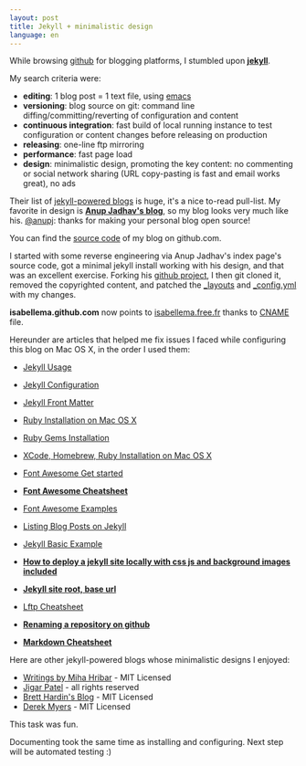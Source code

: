 ```yaml
---
layout: post
title: Jekyll + minimalistic design
language: en
---
```

While browsing [github](https://github.com) for blogging platforms, I stumbled upon **[jekyll](https://github.com/jekyll/jekyll#jekyll)**.

My search criteria were:

* **editing**: 1 blog post = 1 text file, using [emacs](http://www.gnu.org/software/emacs/)
* **versioning**: blog source on git: command line diffing/committing/reverting of configuration and content
* **continuous integration**: fast build of local running instance to test configuration or content changes before releasing on production
* **releasing**: one-line ftp mirroring
* **performance**: fast page load
* **design**: minimalistic design, promoting the key content: no commenting or social network sharing (URL copy-pasting is fast and email works great), no ads

Their list of [jekyll-powered blogs](https://github.com/jekyll/jekyll/wiki/sites) is huge, it's a nice to-read pull-list. My favorite in design is **[Anup Jadhav's blog](http://anupjadhav.com/)**, so my blog looks very much like his. [@anupj](https://github.com/anupj/): thanks for making your personal blog open source!

You can find the [source code](https://github.com/isabellema/isabellema.github.com/) of my blog on github.com.

I started with some reverse engineering via Anup Jadhav's index page's source code, got a minimal jekyll install working with his design, and that was an excellent exercise. Forking his [github project](https://github.com/anupj/anupj.github.com), I then git cloned it, removed the copyrighted content, and patched the [_layouts](https://github.com/isabellema/isabellema.github.com/tree/master/_layouts) and [_config.yml](https://github.com/isabellema/isabellema.github.com/blob/master/_config.yml) with my changes.

**isabellema.github.com** now points to [isabellema.free.fr](http://isabellema.free.fr) thanks to [CNAME](https://github.com/isabellema/isabellema.github.com/blob/master/CNAME) file.

Hereunder are articles that helped me fix issues I faced while configuring this blog on Mac OS X, in the order I used them:

* [Jekyll Usage](http://jekyllrb.com/docs/usage/)
* [Jekyll Configuration](http://jekyllrb.com/docs/configuration/)
* [Jekyll Front Matter](http://jekyllrb.com/docs/frontmatter/)

* [Ruby Installation on Mac OS X](https://www.ruby-lang.org/en/documentation/installation/#homebrew)
* [Ruby Gems Installation](http://rubygems.org/pages/download)
* [XCode, Homebrew, Ruby Installation on Mac OS X](http://www.moncefbelyamani.com/how-to-install-xcode-homebrew-git-rvm-ruby-on-mac/)

* [Font Awesome Get started](http://fortawesome.github.io/Font-Awesome/3.2.1/get-started/)
* **[Font Awesome Cheatsheet](http://fontawesome.io/cheatsheet/)**
* [Font Awesome Examples](http://fontawesome.io/examples/)

* [Listing Blog Posts on Jekyll](http://stackoverflow.com/questions/9794699/listing-all-the-blog-posts-with-content-with-jekyll)
* [Jekyll Basic Example](https://github.com/danielmcgraw/Jekyll-Base)
* **[How to deploy a jekyll site locally with css js and background images included](http://stackoverflow.com/questions/7985081/how-to-deploy-a-jekyll-site-locally-with-css-js-and-background-images-included/14254928#14254928)**
* **[Jekyll site root, base url](http://stackoverflow.com/questions/14322329/site-root-github-pages-vs-jekyll-server)**

* [Lftp Cheatsheet](http://www.russbrooks.com/2010/11/19/lftp-cheetsheet)

* **[Renaming a repository on github](https://help.github.com/articles/renaming-a-repository/)**

* **[Markdown Cheatsheet](https://github.com/adam-p/markdown-here/wiki/Markdown-Cheatsheet)**

Here are other jekyll-powered blogs whose minimalistic designs I enjoyed:

* [Writings by Miha Hribar](http://miha.hribar.info/) - MIT Licensed
* [Jigar Patel](http://jigarpatel.in/) - all rights reserved
* [Brett Hardin's Blog](http://bretthard.in/) - MIT Licensed
* [Derek Myers](http://derekmyers.com/) - MIT Licensed

This task was fun.

Documenting took the same time as installing and configuring. Next step will be automated testing :)
